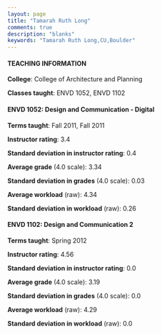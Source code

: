 ```yaml
---
layout: page
title: "Tamarah Ruth Long" 
comments: true
description: "blanks"
keywords: "Tamarah Ruth Long,CU,Boulder"
---
```

<head>
<script src="https://ajax.googleapis.com/ajax/libs/jquery/2.1.3/jquery.min.js"></script>
<script src="https://dl.dropboxusercontent.com/s/pc42nxpaw1ea4o9/highcharts.js?dl=0"></script>
<!-- <script src="../assets/js/highcharts.js"></script> -->
<style type="text/css">@font-face {
	font-family: "Bebas Neue";
	src: url(https://www.filehosting.org/file/details/544349/BebasNeue Regular.otf) format("opentype");
	}
	h1.Bebas { 
		font-family: "Bebas Neue", Verdana, Tahoma;
	}
</style>
</head>
	   
#### TEACHING INFORMATION

**College**: College of Architecture and Planning

**Classes taught**: ENVD 1052, ENVD 1102

#### ENVD 1052: Design and Communication - Digital

**Terms taught**: Fall 2011, Fall 2011

**Instructor rating**: 3.4

**Standard deviation in instructor rating**: 0.4

**Average grade** (4.0 scale): 3.34

**Standard deviation in grades** (4.0 scale): 0.03

**Average workload** (raw): 4.34

**Standard deviation in workload** (raw): 0.26

#### ENVD 1102: Design and Communication 2

**Terms taught**: Spring 2012

**Instructor rating**: 4.56

**Standard deviation in instructor rating**: 0.0

**Average grade** (4.0 scale): 3.19

**Standard deviation in grades** (4.0 scale): 0.0

**Average workload** (raw): 4.29

**Standard deviation in workload** (raw): 0.0

